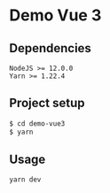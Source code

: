 # Demo Vue 3

## Dependencies

```
NodeJS >= 12.0.0
Yarn >= 1.22.4
```

## Project setup

```bash
$ cd demo-vue3
$ yarn
```

## Usage

```bash
yarn dev
```
